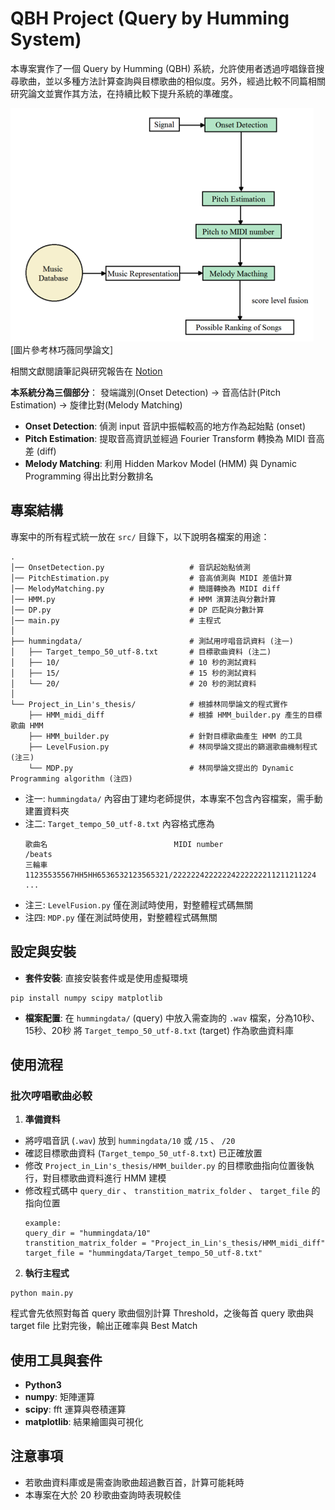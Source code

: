 # QBH Project (Query by Humming System)
本專案實作了一個 Query by Humming (QBH) 系統，允許使用者透過哼唱錄音搜尋歌曲，並以多種方法計算查詢與目標歌曲的相似度。另外，經過比較不同篇相關研究論文並實作其方法，在持續比較下提升系統的準確度。

![This is an alt text.](flowchart.png "This is a sample image.")
[圖片參考林巧薇同學論文]

相關文獻閱讀筆記與研究報告在 [Notion](https://mire-power-709.notion.site/Proposed-QBH-Query-by-Humming-1b7b695eb67681fa90ddf02175f09d35)

__本系統分為三個部分__：
發端識別(Onset Detection) → 音高估計(Pitch Estimation) → 旋律比對(Melody Matching)
* __Onset Detection__: 偵測 input 音訊中振幅較高的地方作為起始點 (onset)
* __Pitch Estimation__: 提取音高資訊並經過 Fourier Transform 轉換為 MIDI 音高差 (diff)
* __Melody Matching__: 利用 Hidden Markov Model (HMM) 與 Dynamic Programming 得出比對分數排名

## 專案結構
專案中的所有程式統一放在 `src/` 目錄下，以下說明各檔案的用途：
```
.
│── OnsetDetection.py                   # 音訊起始點偵測
│── PitchEstimation.py                  # 音高偵測與 MIDI 差值計算
│── MelodyMatching.py                   # 簡譜轉換為 MIDI diff
│── HMM.py                              # HMM 演算法與分數計算
│── DP.py                               # DP 匹配與分數計算
│── main.py                             # 主程式
│
├── hummingdata/                        # 測試用哼唱音訊資料 (注一)
│   ├── Target_tempo_50_utf-8.txt       # 目標歌曲資料 (注二)
│   ├── 10/                             # 10 秒的測試資料
│   ├── 15/                             # 15 秒的測試資料
│   └── 20/                             # 20 秒的測試資料
│
└── Project_in_Lin's_thesis/            # 根據林同學論文的程式實作
    ├── HMM_midi_diff                   # 根據 HMM_builder.py 產生的目標歌曲 HMM
    ├── HMM_builder.py                  # 針對目標歌曲產生 HMM 的工具
    ├── LevelFusion.py                  # 林同學論文提出的篩選歌曲機制程式 (注三)
    └── MDP.py                          # 林同學論文提出的 Dynamic Programming algorithm (注四) 
```
 
* 注一: `hummingdata/` 內容由丁建均老師提供，本專案不包含內容檔案，需手動建置資料夾
* 注二: `Target_tempo_50_utf-8.txt` 內容格式應為
    ```
    歌曲名　　　　　　　　　　　　　　　　　MIDI number                     /beats
    三輪車　　　　　　　　　　　　　　　　　11235535567HH5HH6536532123565321/22222242222224222222211211211224
    ...
    ```
* 注三: `LevelFusion.py` 僅在測試時使用，對整體程式碼無關
* 注四: `MDP.py` 僅在測試時使用，對整體程式碼無關

## 設定與安裝
* __套件安裝__:
直接安裝套件或是使用虛擬環境
```
pip install numpy scipy matplotlib
```
* __檔案配置__:
在 `hummingdata/` (query) 中放入需查詢的 `.wav` 檔案，分為10秒、15秒、20秒
將 `Target_tempo_50_utf-8.txt` (target) 作為歌曲資料庫

## 使用流程
### 批次哼唱歌曲必較
1. __準備資料__
* 將哼唱音訊 (`.wav`) 放到 `hummingdata/10` 或 `/15` 、 `/20`
* 確認目標歌曲資料 (`Target_tempo_50_utf-8.txt`) 已正確放置
* 修改 `Project_in_Lin's_thesis/HMM_builder.py` 的目標歌曲指向位置後執行，對目標歌曲資料進行 HMM 建模
* 修改程式碼中 `query_dir` 、 `transtition_matrix_folder` 、 `target_file` 的指向位置
    ```
    example:
    query_dir = "hummingdata/10"
    transtition_matrix_folder = "Project_in_Lin's_thesis/HMM_midi_diff"
    target_file = "hummingdata/Target_tempo_50_utf-8.txt"
    ```
2. __執行主程式__
```
python main.py
```
程式會先依照對每首 query 歌曲個別計算 Threshold，之後每首 query 歌曲與 target file 比對完後，輸出正確率與 Best Match

## 使用工具與套件
* __Python3__
* __numpy__: 矩陣運算
* __scipy__: fft 運算與卷積運算
* __matplotlib__: 結果繪圖與可視化

## __注意事項__
* 若歌曲資料庫或是需查詢歌曲超過數百首，計算可能耗時
* 本專案在大於 20 秒歌曲查詢時表現較佳